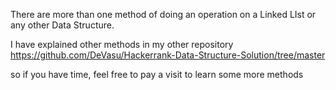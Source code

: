 There are more than one method of doing an operation on a Linked LIst or any other 
Data Structure. 

I have explained other methods in my other repository https://github.com/DeVasu/Hackerrank-Data-Structure-Solution/tree/master

so if you have time, feel free to pay a visit to learn some more methods
